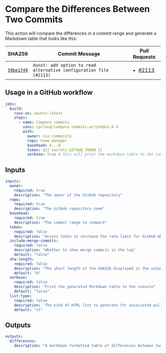 # Compare the Differences Between Two Commits

This action will compare the differences in a commit range and generate a Markdown table that looks like this:

| SHA256                                                                                                      | Commit Message                                                     | Pull Requests                                                                                 |
| ----------------------------------------------------------------------------------------------------------- | ------------------------------------------------------------------ | --------------------------------------------------------------------------------------------- |
| [`59be1f49`](https://github.com/nix-community/home-manager/commit/59be1f4983ee3689de3172716a6c7e95a6a37bb7) | `dunst: add option to read alternative configuration file (#2113)` | <ul><li><a href="https://github.com/nix-community/home-manager/pull/2113">#2113</a></li></ul> |

## Usage in a GitHub workflow

```yaml
jobs:
  build:
    runs-on: ubuntu-latest
    steps:
      - name: Compare commits
        uses: cpcloud/compare-commits-action@v2.0.4
        with:
          owner: nix-community
          repo: home-manager
          basehead: A...B
          token: ${{ secrets.GITHUB_TOKEN }}
          verbose: true # this will print the markdown table to the console
```

## Inputs

```yaml
inputs:
  owner:
    required: true
    description: "The owner of the GitHub repository"
  repo:
    required: true
    description: "The GitHub repository name"
  basehead:
    required: true
    description: "The commit range to compare"
  token:
    required: false
    description: "Access token to increase the rate limit for GitHub API requests"
  include-merge-commits:
    required: false
    description: "Whether to show merge commits in the log"
    default: "false"
  sha-length:
    required: false
    description: "The short length of the SHA256 displayed in the output table"
    default: "8"
  verbose:
    required: false
    description: "Print the generated Markdown table to the console"
    default: "false"
  list-type:
    required: false
    description: 'The kind of HTML list to generate for associated pull requests; valid values are "ol" and "ul"'
    default: "ul"
```

## Outputs

```yaml
outputs:
  differences:
    description: "A markdown formatted table of differences between two commits"
```
